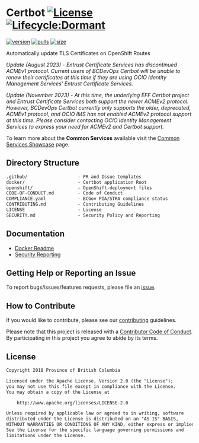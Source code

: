 # Certbot [![License](https://img.shields.io/badge/License-Apache%202.0-blue.svg)](LICENSE) [![Lifecycle:Dormant](https://img.shields.io/badge/Lifecycle-Dormant-ff7f2a)](https://github.com/bcgov/repomountie/blob/master/doc/lifecycle-badges.md)

[![version](https://img.shields.io/docker/v/bcgovimages/certbot.svg?sort=semver)](https://hub.docker.com/r/bcgovimages/certbot)
[![pulls](https://img.shields.io/docker/pulls/bcgovimages/certbot.svg)](https://hub.docker.com/r/bcgovimages/certbot)
[![size](https://img.shields.io/docker/image-size/bcgovimages/certbot.svg)](https://hub.docker.com/r/bcgovimages/certbot)

Automatically update TLS Certificates on OpenShift Routes

_Update (August 2023) - Entrust Certificate Services has discontinued ACMEv1 protocol. Current users of BCDevOps Certbot will be unable to renew their certificates at this time if they are using OCIO Identity Management Services' Entrust Certificate Services._

_Update (November 2023) - At this time, the underlying EFF Certbot project and Entrust Certificate Services both support the newer ACMEv2 protocol. However, BCDevOps Certbot currently only supports the older, deprecated, ACMEv1 protocol, and OCIO IMS has not enabled ACMEv2 protocol support at this time. Please consider contacting OCIO Identity Management Services to express your need for ACMEv2 and Certbot support._

To learn more about the **Common Services** available visit the [Common Services Showcase](https://bcgov.github.io/common-service-showcase/) page.

## Directory Structure

```txt
.github/                   - PR and Issue templates
docker/                    - Certbot application Root
openshift/                 - OpenShift-deployment files
CODE-OF-CONDUCT.md         - Code of Conduct
COMPLIANCE.yaml            - BCGov PIA/STRA compliance status
CONTRIBUTING.md            - Contributing Guidelines
LICENSE                    - License
SECURITY.md                - Security Policy and Reporting
```

## Documentation

* [Docker Readme](docker/README.md)
* [Security Reporting](SECURITY.md)

## Getting Help or Reporting an Issue

To report bugs/issues/features requests, please file an [issue](https://github.com/BCDevOps/certbot/issues).

## How to Contribute

If you would like to contribute, please see our [contributing](CONTRIBUTING.md) guidelines.

Please note that this project is released with a [Contributor Code of Conduct](CODE-OF-CONDUCT.md). By participating in this project you agree to abide by its terms.

## License

```txt
Copyright 2018 Province of British Columbia

Licensed under the Apache License, Version 2.0 (the "License");
you may not use this file except in compliance with the License.
You may obtain a copy of the License at

    http://www.apache.org/licenses/LICENSE-2.0

Unless required by applicable law or agreed to in writing, software
distributed under the License is distributed on an "AS IS" BASIS,
WITHOUT WARRANTIES OR CONDITIONS OF ANY KIND, either express or implied.
See the License for the specific language governing permissions and
limitations under the License.
```
